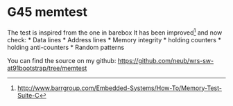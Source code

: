 G45 memtest
============

The test is inspired from the one in barebox
It has been improved[^1] and now check:
	* Data lines 
	* Address lines
	* Memory integrity
		* holding counters
		* holding anti-counters
	* Random patterns


You can find the source on my github: https://github.com/neub/wrs-sw-at91bootstrap/tree/memtest


[^1]: http://www.barrgroup.com/Embedded-Systems/How-To/Memory-Test-Suite-C

